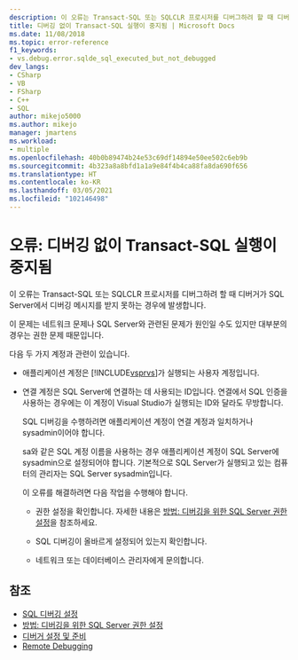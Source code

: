 ```yaml
---
description: 이 오류는 Transact-SQL 또는 SQLCLR 프로시저를 디버그하려 할 때 디버거가 SQL Server에서 디버깅 메시지를 받지 못하는 경우에 발생합니다.
title: 디버깅 없이 Transact-SQL 실행이 중지됨 | Microsoft Docs
ms.date: 11/08/2018
ms.topic: error-reference
f1_keywords:
- vs.debug.error.sqlde_sql_executed_but_not_debugged
dev_langs:
- CSharp
- VB
- FSharp
- C++
- SQL
author: mikejo5000
ms.author: mikejo
manager: jmartens
ms.workload:
- multiple
ms.openlocfilehash: 40b0b89474b24e53c69df14894e50ee502c6eb9b
ms.sourcegitcommit: 4b323a8a8bfd1a1a9e84f4b4ca88fa8da690f656
ms.translationtype: HT
ms.contentlocale: ko-KR
ms.lasthandoff: 03/05/2021
ms.locfileid: "102146498"
---
```

# <a name="error-transact-sql-execution-ended-without-debugging"></a>오류: 디버깅 없이 Transact-SQL 실행이 중지됨

이 오류는 Transact-SQL 또는 SQLCLR 프로시저를 디버그하려 할 때 디버거가 SQL Server에서 디버깅 메시지를 받지 못하는 경우에 발생합니다.

이 문제는 네트워크 문제나 SQL Server와 관련된 문제가 원인일 수도 있지만 대부분의 경우는 권한 문제 때문입니다.

다음 두 가지 계정과 관련이 있습니다.

- 애플리케이션 계정은 [!INCLUDE[vsprvs](../code-quality/includes/vsprvs_md.md)]가 실행되는 사용자 계정입니다.

- 연결 계정은 SQL Server에 연결하는 데 사용되는 ID입니다. 연결에서 SQL 인증을 사용하는 경우에는 이 계정이 Visual Studio가 실행되는 ID와 달라도 무방합니다.

  SQL 디버깅을 수행하려면 애플리케이션 계정이 연결 계정과 일치하거나 sysadmin이어야 합니다.

  sa와 같은 SQL 계정 이름을 사용하는 경우 애플리케이션 계정이 SQL Server에 sysadmin으로 설정되어야 합니다. 기본적으로 SQL Server가 실행되고 있는 컴퓨터의 관리자는 SQL Server sysadmin입니다.

  이 오류를 해결하려면 다음 작업을 수행해야 합니다.

  - 권한 설정을 확인합니다. 자세한 내용은 [방법: 디버깅을 위한 SQL Server 권한 설정](/previous-versions/w1bhybwz(v=vs.100))을 참조하세요.

  - SQL 디버깅이 올바르게 설정되어 있는지 확인합니다.

  - 네트워크 또는 데이터베이스 관리자에게 문의합니다.

## <a name="see-also"></a>참조

- [SQL 디버깅 설정](/previous-versions/visualstudio/visual-studio-2010/s4sszxst(v=vs.100))
- [방법: 디버깅을 위한 SQL Server 권한 설정](/previous-versions/w1bhybwz(v=vs.100))
- [디버거 설정 및 준비](../debugger/debugger-settings-and-preparation.md)
- [Remote Debugging](../debugger/remote-debugging.md)
